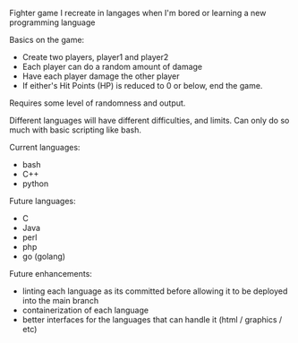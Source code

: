 Fighter game I recreate in langages when I'm bored or learning a new 
programming language

Basics on the game:
- Create two players, player1 and player2
- Each player can do a random amount of damage
- Have each player damage the other player
- If either's Hit Points (HP) is reduced to 0 or below, end the game.

Requires some level of randomness and output.

Different languages will have different difficulties, and limits.  Can only do so much with basic scripting like bash.

Current languages:
- bash
- C++
- python

Future languages:
- C
- Java
- perl
- php
- go (golang)

Future enhancements:
- linting each language as its committed before allowing it to be deployed into the main branch
- containerization of each language
- better interfaces for the languages that can handle it (html / graphics / etc)